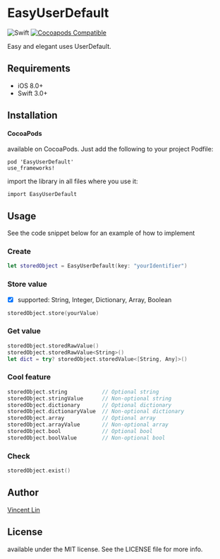 # EasyUserDefault
![Swift](http://img.shields.io/badge/swift-4.0-brightgreen.svg)
[![Cocoapods Compatible](https://img.shields.io/cocoapods/v/EasyUserDefault.svg?style=flat)](http://cocoadocs.org/docsets/EasyUserDefault)

Easy and elegant uses UserDefault.

## Requirements
- iOS 8.0+
- Swift 3.0+

## Installation

#### CocoaPods
available on CocoaPods. Just add the following to your project Podfile:
```
pod 'EasyUserDefault'
use_frameworks!
```
import the library in all files where you use it:
```
import EasyUserDefault
```

## Usage
See the code snippet below for an example of how to implement

### Create
```swift
let storedObject = EasyUserDefault(key: "yourIdentifier")
```

### Store value
- [x] supported: String, Integer, Dictionary, Array, Boolean
```swift
storedObject.store(yourValue)
```

### Get value
```swift
storedObject.storedRawValue()
storedObject.storedRawValue<String>()
let dict = try? storedObject.storedValue<[String, Any]>()
```
### Cool feature
```swift
storedObject.string           // Optional string
storedObject.stringValue      // Non-optional string
storedObject.dictionary       // Optional dictionary
storedObject.dictionaryValue  // Non-optional dictionary
storedObject.array            // Optional array
storedObject.arrayValue       // Non-optional array
storedObject.bool             // Optional bool
storedObject.boolValue        // Non-optional bool
```

### Check
```swift
storedObject.exist()
```

## Author
[Vincent Lin](https://www.linkedin.com/in/lin-vincent-99659715b/)

## License
available under the MIT license. See the LICENSE file for more info.
